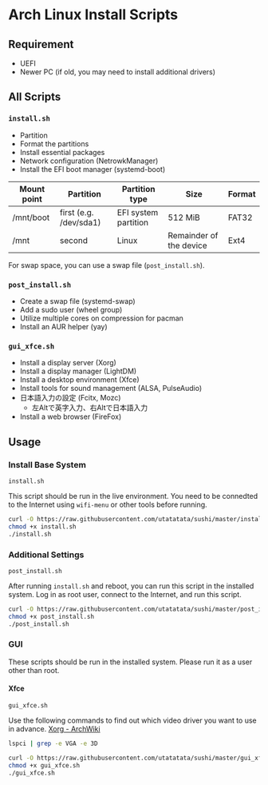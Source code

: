 # Arch Linux Install Scripts


## Requirement

- UEFI
- Newer PC (if old, you may need to install additional drivers)


## All Scripts

### `install.sh`

- Partition
- Format the partitions
- Install essential packages
- Network configuration (NetrowkManager)
- Install the EFI boot manager (systemd-boot)

|  Mount point  |  Partition  |  Partition type  |  Size  |  Format  |
| ---- | ---- | ---- | ---- | ---- |
| /mnt/boot | first (e.g. /dev/sda1) | EFI system partition | 512 MiB | FAT32 |
| /mnt | second | Linux | Remainder of the device | Ext4 |

For swap space, you can use a swap file (`post_install.sh`).

### `post_install.sh`

- Create a swap file (systemd-swap)
- Add a sudo user (wheel group)
- Utilize multiple cores on compression for pacman
- Install an AUR helper (yay)

### `gui_xfce.sh`

- Install a display server (Xorg) 
- Install a display manager (LightDM)
- Install a desktop environment (Xfce)
- Install tools for sound management (ALSA, PulseAudio)
- 日本語入力の設定 (Fcitx, Mozc)
  - 左Altで英字入力、右Altで日本語入力
- Install a web browser (FireFox)


## Usage

### Install Base System

`install.sh`

This script should be run in the live environment.
You need to be connedted to the Internet using `wifi-menu` or other tools before running.

```sh
curl -O https://raw.githubusercontent.com/utatatata/sushi/master/install.sh
chmod +x install.sh
./install.sh
```

### Additional Settings

`post_install.sh`

After running `install.sh` and reboot, you can run this script in the installed system.
Log in as root user, connect to the Internet, and run this script.

```sh
curl -O https://raw.githubusercontent.com/utatatata/sushi/master/post_install.sh
chmod +x post_install.sh
./post_install.sh
```

### GUI

These scripts should be run in the installed system.
Please run it as a user other than root.

#### Xfce

`gui_xfce.sh`

Use the following commands to find out which video driver you want to use in advance.
[Xorg - ArchWiki](https://wiki.archlinux.org/index.php/Xorg#Driver_installation)

```sh
lspci | grep -e VGA -e 3D
```

```sh
curl -O https://raw.githubusercontent.com/utatatata/sushi/master/gui_xfce.sh
chmod +x gui_xfce.sh
./gui_xfce.sh
```

